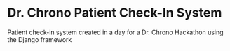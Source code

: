 # Dr. Chrono Patient Check-In System
Patient check-in system created in a day for a Dr. Chrono Hackathon using the Django framework
